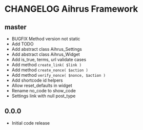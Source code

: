 # CHANGELOG Aihrus Framework

## master
* BUGFIX Method version not static
* Add TODO
* Add abstract class Aihrus_Settings
* Add abstract class Aihrus_Widget
* Add is_true, terms, url validate cases
* Add method `create_link( $link )`
* Add method `create_nonce( $action )`
* Add method `verify_nonce( $nonce, $action )`
* Add shortcode id helpers
* Allow reset_defaults in widget
* Rename no_code to show_code
* Settings link with null post_type

## 0.0.0
* Initial code release 